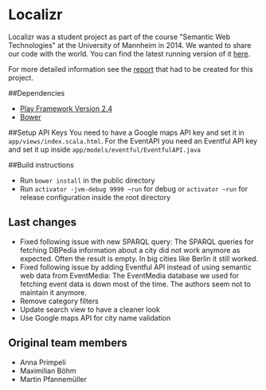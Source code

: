 Localizr
========

Localizr was a student project as part of the course "Semantic Web Technologies" at the University of Mannheim in 2014. We wanted to share our code with the world. You can find the latest running version of it [here](https://localizr.info).

For more detailed information see the [report](report.pdf) that had to be created for this project.

##Dependencies
* [Play Framework Version 2.4](https://playframework.com)
* [Bower](http://bower.io/)

##Setup API Keys
You need to have a Google maps API key and set it in `app/views/index.scala.html`. For the EventAPI you need an Eventful API key and set it up inside `app/models/eventful/EventfulAPI.java`

##Build instructions
* Run `bower install` in the public directory
* Run `activator -jvm-debug 9999 ~run` for debug or `activator ~run` for release configuration inside the root directory

## Last changes
* Fixed following issue with new SPARQL query: The SPARQL queries for fetching DBPedia information about a city did not work anymore as expected. Often the result is empty. In big cities like Berlin it still worked.
* Fixed following issue by adding Eventful API instead of using semantic web data from EventMedia: The EventMedia database we used for fetching event data is down most of the time. The authors seem not to maintain it anymore.
* Remove category filters
* Update search view to have a cleaner look
* Use Google maps API for city name validation

## Original team members
* Anna Primpeli
* Maximilian Böhm
* Martin Pfannemüller